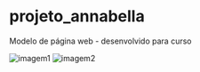 # projeto_annabella
Modelo de página web - desenvolvido para curso

![imagem1](https://user-images.githubusercontent.com/56373539/135523086-c1da0b89-d334-43d2-8bad-4399ca33409c.PNG)
![imagem2](https://user-images.githubusercontent.com/56373539/135523098-fb22d822-0222-4bdb-a599-d7f2b72d5bd0.PNG)
